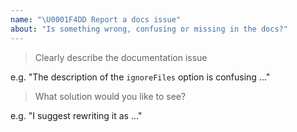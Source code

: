 ```yaml
---
name: "\U0001F4DD Report a docs issue"
about: "Is something wrong, confusing or missing in the docs?"
---
```


<!-- Please answer the following. Issues that do not will be closed. -->

> Clearly describe the documentation issue

e.g. "The description of the `ignoreFiles` option is confusing ..."

> What solution would you like to see?

e.g. "I suggest rewriting it as ..."
